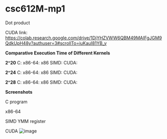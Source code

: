 # csc612M-mp1
Dot product

CUDA link: https://colab.research.google.com/drive/1DjYHZVWW6QBM49MAIFgJGM9QdkUpH48y?authuser=3#scrollTo=iuKauI81YB_v

**Comparative Execution Time of Different Kernels**

**2^20**
C:
x86-64: 
x86 SIMD:
CUDA:

**2^24**
C:
x86-64: 
x86 SIMD:
CUDA:

**2^28**
C:
x86-64: 
x86 SIMD:
CUDA:


**Screenshots**

C program

x86-64

SIMD YMM register

CUDA
![image](https://github.com/jwong2023/csc612M-mp1/assets/140816677/3d78e577-fea2-4800-8339-16046711abd1)



